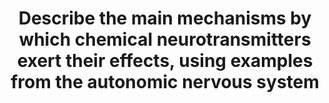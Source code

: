 ---
title: "Describe the main mechanisms by which chemical neurotransmitters exert their effects, using examples from the autonomic nervous system"
entityType: SAQ
exam: PEX
college: ANZCA
year: 2012
sitting: A
question: 12
passRate: 37
EC_expectedDomains:
- "The better answers distilled this information by giving a brief classification of different neurotransmitter types, an overview of the different mechanisms by which neurotransmitters exert their effects , then some comparison of the differences between the mechanisms and used appropriate examples from the autonomic nervous system (ANS) along the way."
- "The area of G-proteins, second messengers and intracellular molecular interactions is exceedingly complex so a summary is required."
EC_extraCredit:
- "Infrequently mentioned points included second messenger amplification, presysnaptic sites of action, and that the mechanisms can produce both excitatory and inhibitory effects."
- "Areas rarely mentioned included response times and duration of G protein and ion channel effects, cytoplasmic or intra-nuclear sites of action."
EC_errorsCommon:
- "Textbooks provide a large amount of cellular and molecular detail regarding this question."
- "Many candidates misread the question and provided anatomical details of the ANS, listed all receptor sub types (adrenergic and cholinergic) and then attempted to describe the mechanisms of each in time consuming detail."
- "Information was often repeated but important points omitted."
- "Examples from outside the ANS were often given but did not attract marks nor did detailed descriptions of neurotransmitter synthesis and release."
- "Most candidates mentioned noradrenaline and acetylcholine but few included neuropeptides."
- "Some candidates confused pre and post ganglionic neurones with pre and post synaptic cell receptor locations."
---